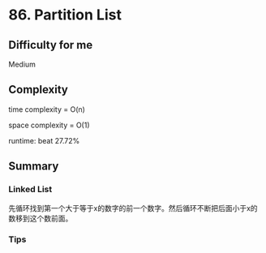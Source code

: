 # 86. Partition List
## Difficulty for me

Medium

## Complexity
time complexity = O(n)

space complexity = O(1)

runtime: beat 27.72%

## Summary
### Linked List

先循环找到第一个大于等于x的数字的前一个数字。然后循环不断把后面小于x的数移到这个数前面。

### Tips


